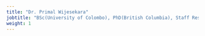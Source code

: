 ```yaml
---
title: "Dr. Primal Wijesekara"
jobtitle: "BSc(University of Colombo), PhD(British Columbia), Staff Research Scientist, Computer Science Department, University of California, Berkeley and ICSI"
weight: 1
---
```


